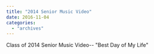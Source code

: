 ```yaml
---
title: "2014 Senior Music Video"
date: 2016-11-04
categories: 
  - "archives"
---
```


Class of 2014 Senior Music Video-- "Best Day of My Life"
